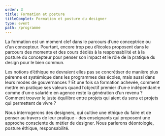 ```yaml
---
order: 3
title: Formation et posture
titleComplet: Formation et posture du designer
type: event
path: /programme
---
```


La formation est un moment clef dans le parcours d’une conceptrice ou d’un concepteur. Pourtant, encore trop peu d’écoles proposent dans le parcours des moments et des cours dédiés à la responsabilité et à la posture du concepteur pour penser son impact et le rôle de la pratique du design pour le bien commun.

Les notions d’éthique ne devraient elles pas se concrétiser de manière plus pérenne et systémique dans les programmes des écoles, mais aussi dans leurs modes de gouvernances ? Et une fois sa formation achevée, comment mettre en pratique ses valeurs quand l’objectif premier d’un·e indépendant·e comme d’un·e salarié·e en agence reste la génération d’un revenu ? Comment trouver le juste équilibre entre projets qui aient du sens et projets qui permettent de vivre ?

Nous interrogerons des designers, qui cultive une éthique du faire et de penser au travers de leur pratique - des enseignants qui proposent une approche consciente du métier de designer. Nous parlerons déontologie, posture éthique, responsabilité.
